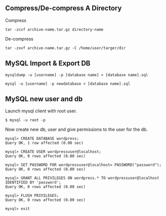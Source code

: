 Compress/De-compress A Directory
--------------------------------

Compress

    tar -zcvf archive-name.tar.gz directory-name

De-compress

    tar -zxvf archive-name.tar.gz -C /home/user/targer/dir


MySQL Import & Export DB
------------------------

    mysqldump -u [username] -p [database name] > [database name].sql

    mysql -u [username] -p newdatabase < [database name].sql


MySQL new user and db
---------------------

Launch mysql client with root user.

    $ mysql -u root -p

Now create new db, user and give permissions to the user for the db.

    mysql> CREATE DATABASE wordpress;
    Query OK, 1 row affected (0.00 sec)
    
    mysql> CREATE USER wordpressuser@localhost;
    Query OK, 0 rows affected (0.00 sec)
    
    mysql> SET PASSWORD FOR wordpressuser@localhost= PASSWORD("password");
    Query OK, 0 rows affected (0.00 sec)
    
    mysql> GRANT ALL PRIVILEGES ON wordpress.* TO wordpressuser@localhost IDENTIFIED BY 'password';
    Query OK, 0 rows affected (0.00 sec)
    
    mysql> FLUSH PRIVILEGES;
    Query OK, 0 rows affected (0.00 sec)
    
    mysql> exit
